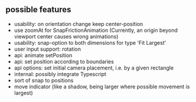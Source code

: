 ## possible features

- usability: on orientation change keep center-position
- use zoomAt for SnapFrictionAnimation (Currently, an origin beyond viewport center causes wrong animations)
- usability: snap-option to both dimensions for type 'Fit Largest'
- user input support: rotation
- api: animate setPosition
- api: set position according to boundaries
- api options: set initial camera placement, i.e. by a given rectangle
- internal: possibly integrate Typescript
- sort of snap to positions
- move indicator (like a shadow, being larger where possible movement is largest)
